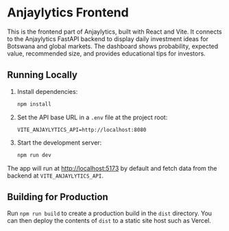# Anjaylytics Frontend

This is the frontend part of Anjaylytics, built with React and Vite. It connects to the Anjaylytics FastAPI backend to display daily investment ideas for Botswana and global markets. The dashboard shows probability, expected value, recommended size, and provides educational tips for investors.

## Running Locally

1. Install dependencies:

   ```bash
   npm install
   ```

2. Set the API base URL in a `.env` file at the project root:

   ```
   VITE_ANJAYLYTICS_API=http://localhost:8080
   ```

3. Start the development server:

   ```bash
   npm run dev
   ```

The app will run at <http://localhost:5173> by default and fetch data from the backend at `VITE_ANJAYLYTICS_API`.

## Building for Production

Run `npm run build` to create a production build in the `dist` directory. You can then deploy the contents of `dist` to a static site host such as Vercel.
